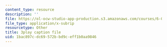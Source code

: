 ```yaml
---
content_type: resource
description: ''
file: https://ol-ocw-studio-app-production.s3.amazonaws.com/courses/6-02-introduction-to-eecs-ii-digital-communication-systems-fall-2012/1bac897cdc69572bbd9ceff1b0aa9846_jQM_gpIXBFs.vtt
file_type: application/x-subrip
resourcetype: Other
title: 3play caption file
uid: 1bac897c-dc69-572b-bd9c-eff1b0aa9846
---
```

